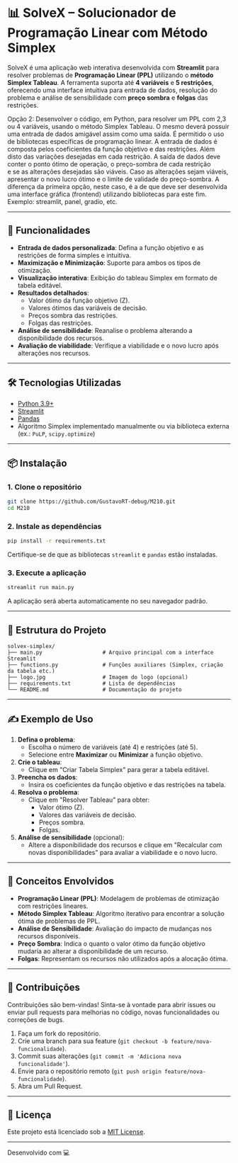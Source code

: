 # 📊 SolveX – Solucionador de Programação Linear com Método Simplex

SolveX é uma aplicação web interativa desenvolvida com **Streamlit** para resolver problemas de **Programação Linear (PPL)** utilizando o **método Simplex Tableau**. A ferramenta suporta até **4 variáveis** e **5 restrições**, oferecendo uma interface intuitiva para entrada de dados, resolução do problema e análise de sensibilidade com **preço sombra** e **folgas** das restrições.

Opção 2: Desenvolver o código, em Python, para resolver um PPL com 2,3 ou 4 variáveis, usando 
o método Simplex Tableau. O mesmo deverá possuir uma entrada de dados amigável assim 
como uma saída. É permitido o uso de bibliotecas específicas de programação linear. 
A entrada de dados é composta pelos coeficientes da função objetivo e das restrições. Além 
disto das variações desejadas em cada restrição. 
A saída de dados deve conter o ponto ótimo de operação, o preço-sombra de cada restrição  
e se as alterações desejadas são viáveis. Caso as alterações sejam viáveis, apresentar o novo 
lucro ótimo e o limite de validade do preço-sombra. 
A diferença da primeira opção, neste caso, é a de que deve ser desenvolvida uma interface 
gráfica (frontend) utilizando bibliotecas para este fim. Exemplo: streamlit, panel, gradio, etc. 

---

## 🚀 Funcionalidades

- **Entrada de dados personalizada**: Defina a função objetivo e as restrições de forma simples e intuitiva.
- **Maximização e Minimização**: Suporte para ambos os tipos de otimização.
- **Visualização interativa**: Exibição do tableau Simplex em formato de tabela editável.
- **Resultados detalhados**:
  - Valor ótimo da função objetivo (Z).
  - Valores ótimos das variáveis de decisão.
  - Preços sombra das restrições.
  - Folgas das restrições.
- **Análise de sensibilidade**: Reanalise o problema alterando a disponibilidade dos recursos.
- **Avaliação de viabilidade**: Verifique a viabilidade e o novo lucro após alterações nos recursos.

---

## 🛠️ Tecnologias Utilizadas

- [Python 3.9+](https://www.python.org/)
- [Streamlit](https://streamlit.io/)
- [Pandas](https://pandas.pydata.org/)
- Algoritmo Simplex implementado manualmente ou via biblioteca externa (ex.: `PuLP`, `scipy.optimize`)

---

## 📦 Instalação

### 1. Clone o repositório

```bash
git clone https://github.com/GustavoRT-debug/M210.git
cd M210
```

### 2. Instale as dependências

```bash
pip install -r requirements.txt
```

Certifique-se de que as bibliotecas `streamlit` e `pandas` estão instaladas.

### 3. Execute a aplicação

```bash
streamlit run main.py
```

A aplicação será aberta automaticamente no seu navegador padrão.

---

## 📂 Estrutura do Projeto

```
solvex-simplex/
├── main.py                   # Arquivo principal com a interface Streamlit
├── functions.py              # Funções auxiliares (Simplex, criação da tabela etc.)
├── logo.jpg                  # Imagem do logo (opcional)
├── requirements.txt          # Lista de dependências
└── README.md                 # Documentação do projeto
```

---

## ✍️ Exemplo de Uso

1. **Defina o problema**:
   - Escolha o número de variáveis (até 4) e restrições (até 5).
   - Selecione entre **Maximizar** ou **Minimizar** a função objetivo.
2. **Crie o tableau**:
   - Clique em "Criar Tabela Simplex" para gerar a tabela editável.
3. **Preencha os dados**:
   - Insira os coeficientes da função objetivo e das restrições na tabela.
4. **Resolva o problema**:
   - Clique em "Resolver Tableau" para obter:
     - Valor ótimo (Z).
     - Valores das variáveis de decisão.
     - Preços sombra.
     - Folgas.
5. **Análise de sensibilidade** (opcional):
   - Altere a disponibilidade dos recursos e clique em "Recalcular com novas disponibilidades" para avaliar a viabilidade e o novo lucro.

---

## 🧠 Conceitos Envolvidos

- **Programação Linear (PPL)**: Modelagem de problemas de otimização com restrições lineares.
- **Método Simplex Tableau**: Algoritmo iterativo para encontrar a solução ótima de problemas de PPL.
- **Análise de Sensibilidade**: Avaliação do impacto de mudanças nos recursos disponíveis.
- **Preço Sombra**: Indica o quanto o valor ótimo da função objetivo mudaria ao alterar a disponibilidade de um recurso.
- **Folgas**: Representam os recursos não utilizados após a alocação ótima.

---

## 🤝 Contribuições

Contribuições são bem-vindas! Sinta-se à vontade para abrir issues ou enviar pull requests para melhorias no código, novas funcionalidades ou correções de bugs.

1. Faça um fork do repositório.
2. Crie uma branch para sua feature (`git checkout -b feature/nova-funcionalidade`).
3. Commit suas alterações (`git commit -m 'Adiciona nova funcionalidade'`).
4. Envie para o repositório remoto (`git push origin feature/nova-funcionalidade`).
5. Abra um Pull Request.

---

## 📜 Licença

Este projeto está licenciado sob a [MIT License](LICENSE).

---

Desenvolvido com 💻 
```
